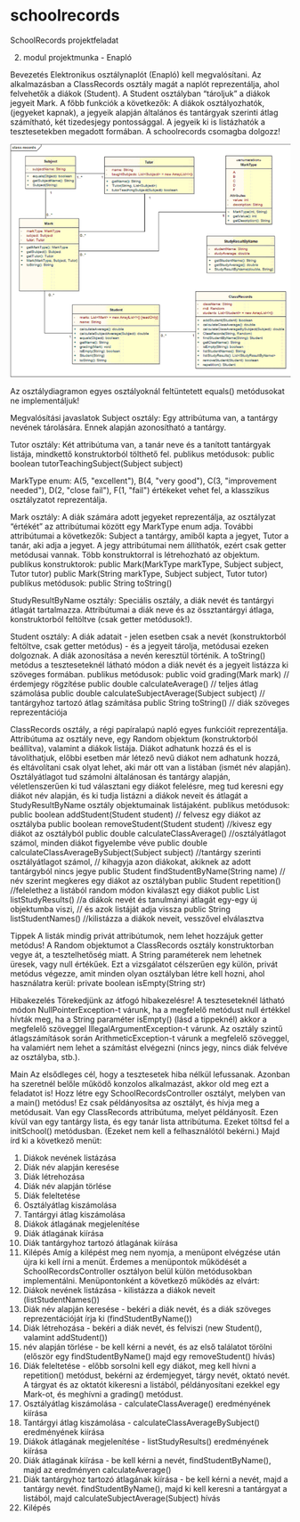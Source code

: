 # schoolrecords
SchoolRecords projektfeladat

2. modul projektmunka - Enapló

Bevezetés
Elektronikus osztálynaplót (Enapló) kell megvalósítani. Az alkalmazásban a ClassRecords osztály magát a naplót reprezentálja, ahol felvehetők a diákok (Student). A Student osztályban “tároljuk” a diákok jegyeit Mark. A főbb funkciók a következők: A diákok osztályozhatók, (jegyeket kapnak), a jegyeik alapján általános és tantárgyak szerinti átlag számítható, két tizedesjegy pontossággal. A jegyeik ki is listázhatók a tesztesetekben megadott formában.
A schoolrecords csomagba dolgozz!

![SchoolRecords_UML.png](SchoolRecords_UML.png)

Az osztálydiagramon egyes osztályoknál feltüntetett equals() metódusokat ne implementáljuk!

Megvalósítási javaslatok
Subject osztály: Egy attribútuma van, a tantárgy nevének tárolására. Ennek alapján azonosítható a tantárgy.

Tutor osztály: Két attribútuma van, a tanár neve és a tanított tantárgyak listája, mindkettő konstruktorból tölthető fel.
publikus metódusok:
public boolean tutorTeachingSubject(Subject subject)

MarkType enum: A(5, "excellent"), B(4, "very good"), C(3, "improvement needed"), D(2, "close fail"), F(1, "fail") értékeket vehet fel, a klasszikus osztályzatot reprezentálja.

Mark osztály: A diák számára adott jegyeket reprezentálja, az osztályzat “értékét” az attribútumai között egy MarkType enum adja. További attribútumai a következők: Subject a tantárgy, amiből kapta a jegyet, Tutor a tanár, aki adja a jegyet. A jegy attribútumai nem állíthatók, ezért csak getter metódusai vannak. Több konstruktorral is létrehozható az objektum.
publikus konstruktorok:
public Mark(MarkType markType, Subject subject, Tutor tutor)
public Mark(String markType, Subject subject, Tutor tutor)
publikus metódusok:
public String toString()

StudyResultByName osztály: Speciális osztály, a diák nevét és tantárgyi átlagát tartalmazza. Attribútumai a diák neve és az össztantárgyi átlaga, konstruktorból feltöltve (csak getter metódusok!).

Student osztály: A diák adatait - jelen esetben csak a nevét (konstruktorból feltöltve, csak getter metódus) - és a jegyeit tárolja, metódusai ezeken dolgoznak. A diák azonosítása a nevén keresztül történik. A toString() metódus a teszteseteknél látható módon a diák nevét és a jegyeit listázza ki szöveges formában.
publikus metódusok:
public void grading(Mark mark) // érdemjegy rögzítése
public double calculateAverage() // teljes átlag számolása
public double calculateSubjectAverage(Subject subject) // tantárgyhoz tartozó átlag számítása
public String toString() // diák szöveges reprezentációja

ClassRecords osztály, a régi papíralapú napló egyes funkcióit reprezentálja. Attribútuma az osztály neve, egy Random objektum (konstruktorból beállítva), valamint a diákok listája. Diákot adhatunk hozzá és el is távolíthatjuk, előbbi esetben már létező nevű diákot nem adhatunk hozzá, és eltávolítani csak olyat lehet, aki már ott van a listában (ismét név alapján). Osztályátlagot tud számolni általánosan és tantárgy alapján, véletlenszerűen ki tud választani egy diákot felelésre, meg tud keresni egy diákot név alapján, és ki tudja listázni a diákok neveit és átlagát a StudyResultByName osztály objektumainak listájaként.
publikus metódusok:
public boolean addStudent(Student student) // felvesz egy diákot az osztályba
public boolean removeStudent(Student student) //kivesz egy diákot az osztályból
public double calculateClassAverage() //osztályátlagot számol, minden diákot figyelembe véve
public double calculateClassAverageBySubject(Subject subject) //tantárgy szerinti osztályátlagot számol,
// kihagyja azon diákokat, akiknek az adott tantárgyból nincs jegye
public Student findStudentByName(String name) // név szerint megkeres egy diákot az osztályban
public Student repetition() //felelethez a listából random módon kiválaszt egy diákot
public List<StudyResultByName> listStudyResults() //a diákok nevét és tanulmányi átlagát egy-egy új objektumba viszi,
// és azok listáját adja vissza
public String listStudentNames() //kilistázza a diákok neveit, vesszővel elválasztva

Tippek
A listák mindig privát attribútumok, nem lehet hozzájuk getter metódus! A Random objektumot a ClassRecords osztály konstruktorban vegye át, a tesztelhetőség miatt. A String paraméterek nem lehetnek üresek, vagy null értékűek. Ezt a vizsgálatot célszerűen egy külön, privát metódus végezze, amit minden olyan osztályban létre kell hozni, ahol használatra kerül:
private boolean isEmpty(String str)

Hibakezelés
Törekedjünk az átfogó hibakezelésre! A teszteseteknél látható módon NullPointerException-t várunk, ha a megfelelő metódust null értékkel hívták meg, ha a String paraméter isEmpty() (lásd a tippeknél) akkor a megfelelő szöveggel IllegalArgumentException-t várunk. Az osztály szintű átlagszámítások során ArithmeticException-t várunk a megfelelő szöveggel, ha valamiért nem lehet a számítást elvégezni (nincs jegy, nincs diák felvéve az osztályba, stb.).

Main
Az elsődleges cél, hogy a tesztesetek hiba nélkül lefussanak. Azonban ha szeretnél belőle működő konzolos alkalmazást, akkor old meg ezt a feladatot is!
Hozz létre egy SchoolRecordsController osztályt, melyben van a main() metódus! Ez csak példányosítsa az osztályt, és hívja meg a metódusait. Van egy ClassRecords attribútuma, melyet példányosít. Ezen kívül van egy tantárgy lista, és egy tanár lista attribútuma. Ezeket töltsd fel a initSchool() metódusban. (Ezeket nem kell a felhasználótól bekérni.)
Majd írd ki a következő menüt:
1. Diákok nevének listázása
2. Diák név alapján keresése
3. Diák létrehozása
4. Diák név alapján törlése
5. Diák feleltetése
6. Osztályátlag kiszámolása
7. Tantárgyi átlag kiszámolása
8. Diákok átlagának megjelenítése
9. Diák átlagának kiírása
10. Diák tantárgyhoz tartozó átlagának kiírása
11. Kilépés
Amíg a kilépést meg nem nyomja, a menüpont elvégzése után újra ki kell írni a menüt.
Érdemes a menüpontok működését a SchoolRecordsController osztályon belül külön metódusokban implementálni.
Menüpontonként a következő működés az elvárt:
1. Diákok nevének listázása - kilistázza a diákok neveit (listStudentNames())
2. Diák név alapján keresése - bekéri a diák nevét, és a diák szöveges reprezentációját írja ki (findStudentByName())
3. Diák létrehozása - bekéri a diák nevét, és felviszi (new Student(), valamint addStudent())
4.  név alapján törlése - be kell kérni a nevét, és az első találatot törölni (először egy findStudentByName() majd egy removeStudent() hívás)
5. Diák feleltetése - előbb sorsolni kell egy diákot, meg kell hívni a repetition() metódust, bekérni az érdemjegyet, tárgy nevét, oktató nevét. A tárgyat és az oktatót kikeresni a listából, példányosítani ezekkel egy Mark-ot, és meghívni a grading() metódust.
6. Osztályátlag kiszámolása - calculateClassAverage() eredményének kiírása
7. Tantárgyi átlag kiszámolása - calculateClassAverageBySubject() eredményének kiírása
8. Diákok átlagának megjelenítése - listStudyResults() eredményének kiírása
9. Diák átlagának kiírása - be kell kérni a nevét, findStudentByName(), majd az eredményen calculateAverage()
10. Diák tantárgyhoz tartozó átlagának kiírása - be kell kérni a nevét, majd a tantárgy nevét. findStudentByName(), majd ki kell keresni a tantárgyat a listából, majd calculateSubjectAverage(Subject) hívás
11. Kilépés



